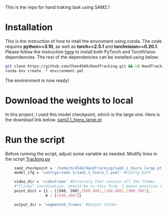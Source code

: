 This is the repo for hand traking task using SAM2.1
# Installation
This is the instruction of how to intall the enviroment using conda.
The code requires **python>=3.10**, as well as **torch>=2.5.1** and **torchvision>=0.20.1**.
Please follow the instruction [here](https://pytorch.org/get-started/locally/) to install both PyTorch and TorchVision dependencies.
The rest of the dependencies can be installed using below:

```bash
git clone https://github.com/Chen4549/HandTracking.git && cd HandTracking
conda env create -f environment.yml
```
The environment is now ready!
# Download the weights to local
In this project, I used this model checkpoint, which is the large one. Here is the download link below.
[sam2.1_hiera_large.pt](https://dl.fbaipublicfiles.com/segment_anything_2/092824/sam2.1_hiera_large.pt)

# Run the script
Before running the script, adjust some variable as needed.
Modify lines in the script [Tracking.py](Tracking.py#L137)
```bash
    sam2_checkpoint = '/home/hc4549/HandTracking/sam2.1_hiera_large.pt' #Weight path (downloaded from official SAM web)
    model_cfg = 'configs/sam2.1/sam2.1_hiera_l.yaml' #Config path

    video_dir = 'videoframe' #Directory that contian all the frames
    #"Clicks" coordination, should be in this form, 1 means positive click, while 0 means negative click.
    point_dict = {1 : [[580, 200],[800,400],[200,600],[900,700]], 
                  0 : [[630,100]]}

    output_dir = 'segmented_frames' #Output folder
